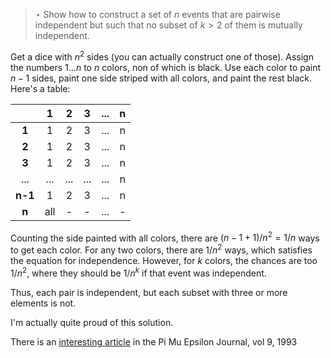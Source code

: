> $\star$ Show how to construct a set of $n$ events that are pairwise
> independent but such that no subset of $k > 2$ of them is mutually
> independent.

Get a dice with $n^2$ sides (you can actually construct one of those). Assign
the numbers $1 \ldots n$ to $n$ colors, non of which is black. Use each color
to paint $n-1$ sides, paint one side striped with all colors, and paint the
rest black. Here's a table:

|         |  1  |  2  |  3  | ... | n |
|:-------:|:---:|:---:|:---:|:---:|:-:|
|  **1**  |  1  |  2  |  3  | ... | n |
|  **2**  |  1  |  2  |  3  | ... | n |
|  **3**  |  1  |  2  |  3  | ... | n |
|   ...   | ... | ... | ... | ... | n |
| **n-1** |  1  |  2  |  3  | ... | n |
|  **n**  | all |  -  |  -  | ... | - |

Counting the side painted with all colors, there are $(n-1 + 1)/n^2 = 1/n$ ways
to get each color. For any two colors, there are $1/n^2$ ways, which satisfies
the equation for independence. However, for $k$ colors, the chances are too
$1/n^2$, where they should be $1/n^k$ if that event was independent.

Thus, each pair is independent, but each subset with three or more elements is
not.

I'm actually quite proud of this solution.

There is an [interesting article](http://www.pme-math.org/journal/issues/PMEJ.Vol.9.No.9.pdf)
in the Pi Mu Epsilon Journal, vol 9, 1993
